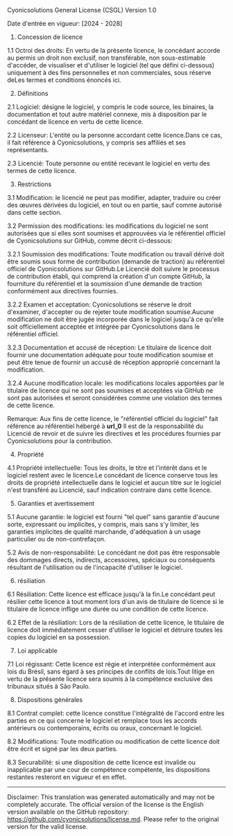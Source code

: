 Cyonicsolutions General License (CSGL)
Version 1.0

Date d'entrée en vigueur: [2024 - 2028]

1. Concession de licence

1.1 Octroi des droits: En vertu de la présente licence, le concédant accorde au permis un droit non exclusif, non transférable, non sous-estimable d'accéder, de visualiser et d'utiliser le logiciel (tel que défini ci-dessous) uniquement à des fins personnelles et non commerciales, sous réserve deLes termes et conditions énoncés ici.

2. Définitions

2.1 Logiciel: désigne le logiciel, y compris le code source, les binaires, la documentation et tout autre matériel connexe, mis à disposition par le concédant de licence en vertu de cette licence.

2.2 Licenseur: L'entité ou la personne accordant cette licence.Dans ce cas, il fait référence à Cyonicsolutions, y compris ses affiliés et ses représentants.

2.3 Licencié: Toute personne ou entité recevant le logiciel en vertu des termes de cette licence.

3. Restrictions

3.1 Modification: le licencié ne peut pas modifier, adapter, traduire ou créer des œuvres dérivées du logiciel, en tout ou en partie, sauf comme autorisé dans cette section.

3.2 Permission des modifications: les modifications du logiciel ne sont autorisées que si elles sont soumises et approuvées via le référentiel officiel de Cyonicsolutions sur GitHub, comme décrit ci-dessous:

3.2.1 Soumission des modifications: Toute modification ou travail dérivé doit être soumis sous forme de contribution (demande de traction) au référentiel officiel de Cyonicsolutions sur GitHub.Le Licencié doit suivre le processus de contribution établi, qui comprend la création d'un compte GitHub, la fourniture du référentiel et la soumission d'une demande de traction conformément aux directives fournies.

3.2.2 Examen et acceptation: Cyonicsolutions se réserve le droit d'examiner, d'accepter ou de rejeter toute modification soumise.Aucune modification ne doit être jugée incorporée dans le logiciel jusqu'à ce qu'elle soit officiellement acceptée et intégrée par Cyonicsolutions dans le référentiel officiel.

3.2.3 Documentation et accusé de réception: Le titulaire de licence doit fournir une documentation adéquate pour toute modification soumise et peut être tenue de fournir un accusé de réception approprié concernant la modification.

3.2.4 Aucune modification locale: les modifications locales apportées par le titulaire de licence qui ne sont pas soumises et acceptées via GitHub ne sont pas autorisées et seront considérées comme une violation des termes de cette licence.

Remarque: Aux fins de cette licence, le "référentiel officiel du logiciel" fait référence au référentiel hébergé à __url_0__ Il est de la responsabilité du Licencié de revoir et de suivre les directives et les procédures fournies par Cyonicsolutions pour la contribution.

4. Propriété

4.1 Propriété intellectuelle: Tous les droits, le titre et l'intérêt dans et le logiciel restent avec le licence.Le concédant de licence conserve tous les droits de propriété intellectuelle dans le logiciel et aucun titre sur le logiciel n'est transféré au Licencié, sauf indication contraire dans cette licence.

5. Garanties et avertissement

5.1 Aucune garantie: le logiciel est fourni "tel quel" sans garantie d'aucune sorte, expressant ou implicites, y compris, mais sans s'y limiter, les garanties implicites de qualité marchande, d'adéquation à un usage particulier ou de non-contrefaçon.

5.2 Avis de non-responsabilité: Le concédant ne doit pas être responsable des dommages directs, indirects, accessoires, spéciaux ou conséquents résultant de l'utilisation ou de l'incapacité d'utiliser le logiciel.

6. résiliation

6.1 Résiliation: Cette licence est efficace jusqu'à la fin.Le concédant peut résilier cette licence à tout moment lors d'un avis de titulaire de licence si le titulaire de licence inflige une durée ou une condition de cette licence.

6.2 Effet de la résiliation: Lors de la résiliation de cette licence, le titulaire de licence doit immédiatement cesser d'utiliser le logiciel et détruire toutes les copies du logiciel en sa possession.

7. Loi applicable

7.1 Loi régissant: Cette licence est régie et interprétée conformément aux lois du Brésil, sans égard à ses principes de conflits de lois.Tout litige en vertu de la présente licence sera soumis à la compétence exclusive des tribunaux situés à São Paulo.

8. Dispositions générales

8.1 Contrat complet: cette licence constitue l'intégralité de l'accord entre les parties en ce qui concerne le logiciel et remplace tous les accords antérieurs ou contemporains, écrits ou oraux, concernant le logiciel.

8.2 Modifications: Toute modification ou modification de cette licence doit être écrit et signé par les deux parties.

8.3 Securabilité: si une disposition de cette licence est invalide ou inapplicable par une cour de compétence compétente, les dispositions restantes resteront en vigueur et en effet.

---
Disclaimer: This translation was generated automatically and may not be completely accurate. The official version of the license is the English version available on the GitHub repository: https://github.com/cyonicsolutions/license.md. Please refer to the original version for the valid license.